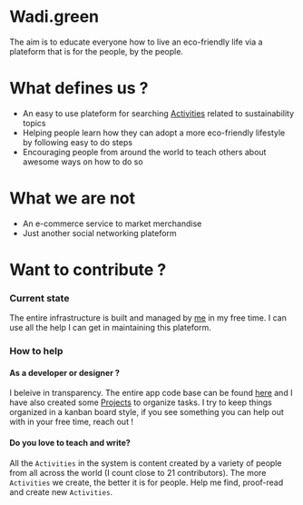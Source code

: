 # Wadi.green

The aim is to educate everyone how to live an eco-friendly life via a plateform that is for the people, by the people.

# What defines us ?

- An easy to use plateform for searching [Activities](https://github.com/wadi-green/Wadi.Green/wiki/Activities) related to sustainability topics
- Helping people learn how they can adopt a more eco-friendly lifestyle by following easy to do steps
- Encouraging people from around the world to teach others about awesome ways on how to do so

# What we are not

- An e-commerce service to market merchandise
- Just another social networking plateform

# Want to contribute ?

### Current state

The entire infrastructure is built and managed by [me](https://github.com/MSaifAsif) in my free time. I can use all the help I can get in maintaining this plateform.

### How to help

#### As a developer or designer ? 
I beleive in transparency. The entire app code base can be found [here](...) and I have also created some [Projects](...) to organize tasks. I try to keep things organized in a kanban board style, if you see something you can help out with in your free time, reach out ! 

#### Do you love to teach and write?

All the `Activities` in the system is content created by a variety of people from all across the world (I count close to 21 contributors). The more `Activities` we create, the better it is for people. Help me find, proof-read and create new `Activities`. 
